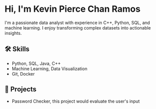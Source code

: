 # Hi, I'm Kevin Pierce Chan Ramos

I'm a passionate data analyst with experience in C++, Python, SQL, and machine learning. I enjoy transforming complex datasets into actionable insights.

## 🛠️ Skills
- Python, SQL, Java, C++
- Machine Learning, Data Visualization
- Git, Docker

## 📘 Projects
- Password Checker, this project would evaluate the user's input 
